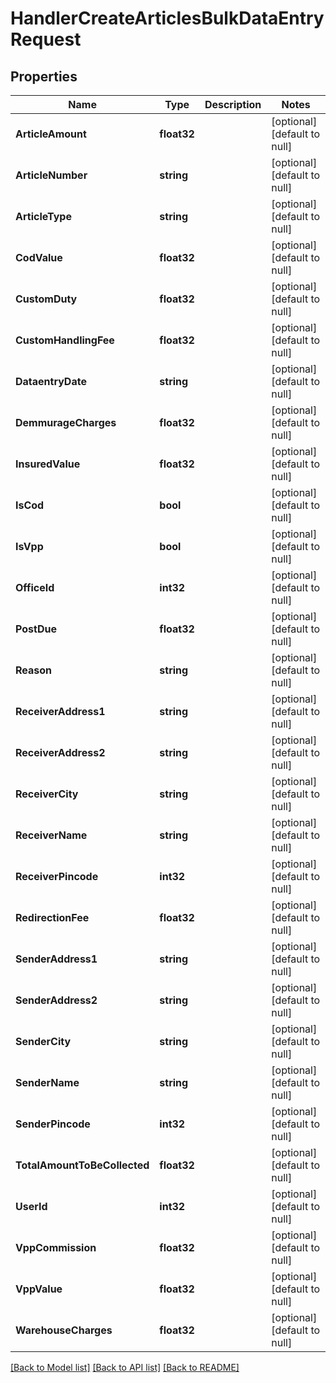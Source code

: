 # HandlerCreateArticlesBulkDataEntryRequest

## Properties
Name | Type | Description | Notes
------------ | ------------- | ------------- | -------------
**ArticleAmount** | **float32** |  | [optional] [default to null]
**ArticleNumber** | **string** |  | [optional] [default to null]
**ArticleType** | **string** |  | [optional] [default to null]
**CodValue** | **float32** |  | [optional] [default to null]
**CustomDuty** | **float32** |  | [optional] [default to null]
**CustomHandlingFee** | **float32** |  | [optional] [default to null]
**DataentryDate** | **string** |  | [optional] [default to null]
**DemmurageCharges** | **float32** |  | [optional] [default to null]
**InsuredValue** | **float32** |  | [optional] [default to null]
**IsCod** | **bool** |  | [optional] [default to null]
**IsVpp** | **bool** |  | [optional] [default to null]
**OfficeId** | **int32** |  | [optional] [default to null]
**PostDue** | **float32** |  | [optional] [default to null]
**Reason** | **string** |  | [optional] [default to null]
**ReceiverAddress1** | **string** |  | [optional] [default to null]
**ReceiverAddress2** | **string** |  | [optional] [default to null]
**ReceiverCity** | **string** |  | [optional] [default to null]
**ReceiverName** | **string** |  | [optional] [default to null]
**ReceiverPincode** | **int32** |  | [optional] [default to null]
**RedirectionFee** | **float32** |  | [optional] [default to null]
**SenderAddress1** | **string** |  | [optional] [default to null]
**SenderAddress2** | **string** |  | [optional] [default to null]
**SenderCity** | **string** |  | [optional] [default to null]
**SenderName** | **string** |  | [optional] [default to null]
**SenderPincode** | **int32** |  | [optional] [default to null]
**TotalAmountToBeCollected** | **float32** |  | [optional] [default to null]
**UserId** | **int32** |  | [optional] [default to null]
**VppCommission** | **float32** |  | [optional] [default to null]
**VppValue** | **float32** |  | [optional] [default to null]
**WarehouseCharges** | **float32** |  | [optional] [default to null]

[[Back to Model list]](../README.md#documentation-for-models) [[Back to API list]](../README.md#documentation-for-api-endpoints) [[Back to README]](../README.md)


